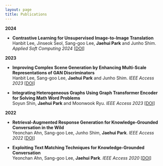 ```yaml
---
layout: page
title: Publications
---
```


**2024**

- **Contrastive Learning for Unsupervised Image-to-Image Translation**  
  Hanbit Lee, Jinseok Seol, Sang-goo Lee, **Jaehui Park** and Junho Shim. 
  *Applied Soft Computing 2024* [<a href="https://doi.org/10.1016/j.asoc.2023.111170">DOI</a>]
  
**2023**

- **Improving Complex Scene Generation by Enhancing Multi-Scale Representations of GAN Discriminators**  
  Hanbit Lee, Sang-goo Lee, **Jaehui Park** and Junho Shim. 
  *IEEE Access 2023* [<a href="https://ieeexplore.ieee.org/document/10109094">DOI</a>]   

- **Integrating Heterogeneous Graphs Using Graph Transformer Encoder for Solving Math Word Problems**  
  Soyun Shin, **Jaehui Park** and Moonwook Ryu. 
  *IEEE Access 2023* [<a href="https://ieeexplore.ieee.org/document/10070601">DOI</a>]   

**2022**

- **Retrieval-Augmented Response Generation for Knowledge-Grounded Conversation in the Wild**  
  Yeonchan Ahn, Sang-goo Lee, Junho Shim, **Jaehui Park**. 
  *IEEE Access 2022* [<a href="https://ieeexplore.ieee.org/document/9982598">DOI</a>] 

- **Exploiting Text Matching Techniques for Knowledge-Grounded Conversation**  
  Yeonchan Ahn, Sang-goo Lee, **Jaehui Park**. 
  *IEEE Access 2020* [<a href="https://ieeexplore.ieee.org/document/9136717">DOI</a>]


